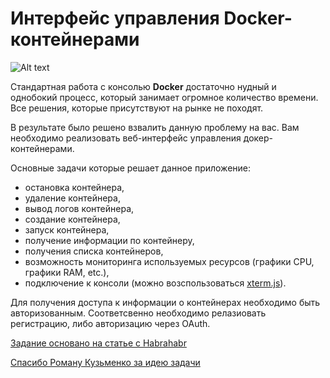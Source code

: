 # Интерфейс управления Docker-контейнерами

![Alt text](https://habrastorage.org/web/907/ebf/e7a/907ebfe7abc048828d428b15e68bd89a.jpg)

Стандартная работа с консолью **Docker** достаточно нудный и однобокий процесс, который занимает огромное количество времени. Все решения, которые присутствуют на рынке не походят.
 
В результате было решено взвалить данную проблему на вас. Вам необходимо реализовать веб-интерфейс управления докер-контейнерами.

Основные задачи которые решает данное приложение:
* остановка контейнера,
* удаление контейнера,
* вывод логов контейнера,
* создание контейнера,
* запуск контейнера,
* получение информации по контейнеру,
* получения списка контейнеров,
* возможность мониторинга используемых ресурсов (графики CPU, графики RAM, etc.),
* подключение к консоли (можно возспользоваться [xterm.js](https://github.com/xtermjs/xterm.js)).

Для получения доступа к информации о контейнерах необходимо быть авторизованным. Соответсвенно необходимо релазиовать регистрацию, либо авторизацию через OAuth. 

[Задание основано на статье с Habrahabr](https://habrahabr.ru/company/flant/blog/338332/)

[Спасибо Роману Кузьменко за идею задачи](https://github.com/Kuzmrom7)
